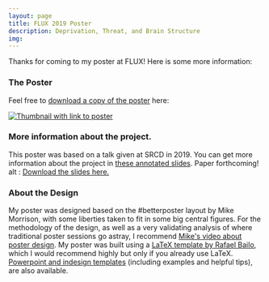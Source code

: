 ```yaml
---
layout: page
title: FLUX 2019 Poster
description: Deprivation, Threat, and Brain Structure
img: 
---
```


<p>Thanks for coming to my poster at FLUX! Here is some more information:

<h3>The Poster</h3>

Feel free to <a href="{{ site.url}}/assets/pdf/FLUX2019/Poster2.pdf">download a copy of the poster</a> here:

<a href="{{ site.url}}/assets/pdf/FLUX2019/Poster2.pdf"><img src="{{site.url}}/assets/img/FLUX2019posterthumbnail.png" alt="Thumbnail with link to poster"></a>

<h3>More information about the project.</h3>
This poster was based on a talk given at SRCD in 2019. You can get more information about the project in <a href="{{ site.url}}/assets/pdf/FLUX2019/Flux2019PosterSlides.pdf">these annotated slides</a>. Paper forthcoming!

<object width="100%" height="1000" data="{{ site.url}}/assets/pdf/FLUX2019/Flux2019PosterSlides.pdf" type="application/pdf">
  alt : <a href="{{ site.url}}/assets/pdf/FLUX2019/Flux2019PosterSlides.pdf">Download the slides here.</a>
</object>

<h3>About the Design</h3>

<p>My poster was designed based on the #betterposter layout by Mike Morrison, with some liberties taken to fit in some big central figures. For the methodology of the design, as well as a very validating analysis of where traditional poster sessions go astray, I recommend <a href="https://www.youtube.com/watch?v=1RwJbhkCA58&feature=youtu.be">Mike's video about poster design</a>. My poster was built using a <a href="https://github.com/rafaelbailo/betterposter-latex-template">LaTeX template by Rafael Bailo</a>, which I would recommend highly but only if you already use LaTeX. <a href="https://osf.io/8ajqs/">Powerpoint and indesign templates</a> (including examples and helpful tips), are also available.
